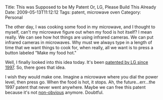 Title: This was Supposed to be My Patent Or, LG, Please Build This Already
Date: 2009-05-13T11:12:12
Tags: patent, microwave oven
Category: Personal

The other day, I was cooking some food in my microwave, and I thought to myself, can't my microwave figure out when my food is hot itself? I mean really. We can see how hot things are using infrared cameras. We can put infrared cameras in microwaves. Why must we always type in a length of time that we want things to cook for, when really, all we want is to press a button labeled "Make my food hot."

Well, I finally looked into this idea today. It's been <a href="http://www.google.com/patents?id=MLYlAAAAEBAJ&dq=5693247">patented by LG since 1997</a>. So, there goes that idea. 

I wish they would make one. Imagine a microwave where you dial the power level, then press go. When the food is hot, it stops. Ah, the future...err...the 1997 patent that never went anywhere. Maybe we can free this patent because it's not <a href="http://en.wikipedia.org/wiki/Inventive_step_and_non-obviousness">non-obvious</a> anymore. Doubtful.
